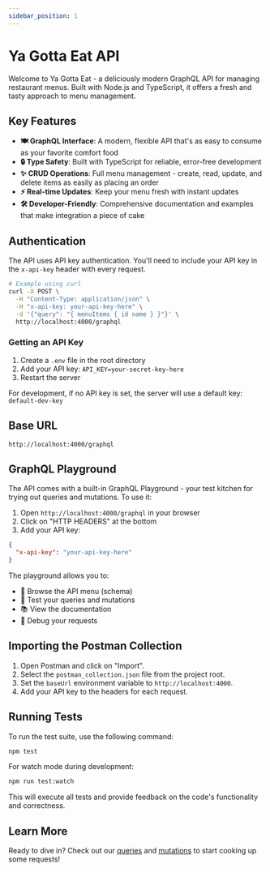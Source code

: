 ```yaml
---
sidebar_position: 1
---
```


# Ya Gotta Eat API

Welcome to Ya Gotta Eat - a deliciously modern GraphQL API for managing restaurant menus. Built with Node.js and TypeScript, it offers a fresh and tasty approach to menu management.

## Key Features

- **🍽️ GraphQL Interface**: A modern, flexible API that's as easy to consume as your favorite comfort food
- **🔒 Type Safety**: Built with TypeScript for reliable, error-free development
- **✨ CRUD Operations**: Full menu management - create, read, update, and delete items as easily as placing an order
- **⚡ Real-time Updates**: Keep your menu fresh with instant updates
- **🛠️ Developer-Friendly**: Comprehensive documentation and examples that make integration a piece of cake

## Authentication

The API uses API key authentication. You'll need to include your API key in the `x-api-key` header with every request.

```bash
# Example using curl
curl -X POST \
  -H "Content-Type: application/json" \
  -H "x-api-key: your-api-key-here" \
  -d '{"query": "{ menuItems { id name } }"}' \
  http://localhost:4000/graphql
```

### Getting an API Key

1. Create a `.env` file in the root directory
2. Add your API key: `API_KEY=your-secret-key-here`
3. Restart the server

For development, if no API key is set, the server will use a default key: `default-dev-key`

## Base URL

```
http://localhost:4000/graphql
```

## GraphQL Playground

The API comes with a built-in GraphQL Playground - your test kitchen for trying out queries and mutations. To use it:

1. Open `http://localhost:4000/graphql` in your browser
2. Click on "HTTP HEADERS" at the bottom
3. Add your API key:
```json
{
  "x-api-key": "your-api-key-here"
}
```

The playground allows you to:
- 📖 Browse the API menu (schema)
- 🧪 Test your queries and mutations
- 📚 View the documentation
- 🐛 Debug your requests

## Importing the Postman Collection

1. Open Postman and click on "Import".
2. Select the `postman_collection.json` file from the project root.
3. Set the `baseUrl` environment variable to `http://localhost:4000`.
4. Add your API key to the headers for each request.

## Running Tests

To run the test suite, use the following command:

```bash
npm test
```

For watch mode during development:

```bash
npm run test:watch
```

This will execute all tests and provide feedback on the code's functionality and correctness.

## Learn More

Ready to dive in? Check out our [queries](./queries) and [mutations](./mutations) to start cooking up some requests! 
